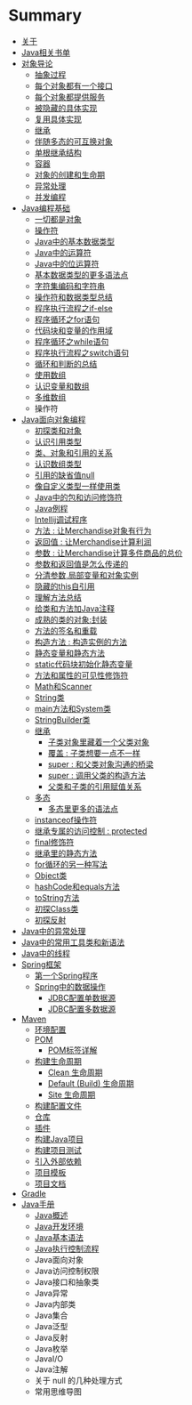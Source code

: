 # Summary

* [关于](README.md)
* [Java相关书单](javaxiang-guan-shu-dan.md)
* [对象导论](dui-xiang-dao-lun.md)
  * [抽象过程](dui-xiang-dao-lun/chou-xiang-guo-cheng.md)
  * [每个对象都有一个接口](dui-xiang-dao-lun/mei-ge-dui-xiang-du-you-yi-ge-jie-kou.md)
  * [每个对象都提供服务](dui-xiang-dao-lun/mei-ge-dui-xiang-du-ti-gong-fu-wu.md)
  * [被隐藏的具体实现](dui-xiang-dao-lun/bei-yin-cang-de-ju-ti-shi-xian.md)
  * [复用具体实现](dui-xiang-dao-lun/fu-yong-ju-ti-shi-xian.md)
  * [继承](dui-xiang-dao-lun/ji-cheng.md)
  * [伴随多态的可互换对象](dui-xiang-dao-lun/ban-sui-duo-tai-de-ke-hu-huan-dui-xiang.md)
  * [单根继承结构](dui-xiang-dao-lun/dan-gen-ji-cheng-jie-gou.md)
  * [容器](dui-xiang-dao-lun/rong-qi.md)
  * [对象的创建和生命期](dui-xiang-dao-lun/dui-xiang-de-chuang-jian-he-sheng-ming-qi.md)
  * [异常处理](dui-xiang-dao-lun/yi-chang-chu-li.md)
  * [并发编程](dui-xiang-dao-lun/bing-fa-bian-cheng.md)
* [Java编程基础](chapter1.md)
  * [一切都是对象](chapter1/yi-qie-du-shi-dui-xiang.md)
  * [操作符](chapter1/cao-zuo-fu.md)
  * [Java中的基本数据类型](chapter1/javazhong-de-ji-ben-shu-ju-lei-xing.md)
  * [Java中的运算符](chapter1/javazhong-de-yun-suan-fu.md)
  * [Java中的位运算符](chapter1/javazhong-de-wei-yun-suan-fu.md)
  * [基本数据类型的更多语法点](chapter1/ji-ben-shu-ju-lei-xing-de-geng-duo-yu-fa-dian.md)
  * [字符集编码和字符串](chapter1/zi-fu-ji-bian-ma-he-zi-fu-chuan.md)
  * [操作符和数据类型总结](chapter1/cao-zuo-fu-he-shu-ju-lei-xing-zong-jie.md)
  * [程序执行流程之if-else](chapter1/cheng-xu-zhi-xing-liu-cheng-zhi-if-else.md)
  * [程序循环之for语句](chapter1/cheng-xu-xun-huan-zhi-for-yu-ju.md)
  * [代码块和变量的作用域](chapter1/dai-ma-kuai-he-bian-liang-de-zuo-yong-yu.md)
  * [程序循环之while语句](chapter1/cheng-xu-xun-huan-zhi-while-yu-ju.md)
  * [程序执行流程之switch语句](chapter1/cheng-xu-zhi-xing-liu-cheng-zhi-switch-yu-ju.md)
  * [循环和判断的总结](chapter1/xun-huan-he-pan-duan-de-zong-jie.md)
  * [使用数组](chapter1/shi-yong-shu-zu.md)
  * [认识变量和数组](chapter1/ren-shi-bian-liang-he-shu-zu.md)
  * [多维数组](chapter1/duo-wei-shu-zu.md)
  * 操作符
* [Java面向对象编程](javamian-xiang-dui-xiang-bian-cheng.md)
  * [初探类和对象](javamian-xiang-dui-xiang-bian-cheng/chu-tan-lei-he-dui-xiang.md)
  * [认识引用类型](javamian-xiang-dui-xiang-bian-cheng/ren-shi-yin-yong-lei-xing.md)
  * [类、对象和引用的关系](javamian-xiang-dui-xiang-bian-cheng/lei-3001-dui-xiang-he-yin-yong-de-guan-xi.md)
  * [认识数组类型](javamian-xiang-dui-xiang-bian-cheng/ren-shi-shu-zu-lei-xing.md)
  * [引用的缺省值null](javamian-xiang-dui-xiang-bian-cheng/yin-yong-de-que-sheng-zhi-null.md)
  * [像自定义类型一样使用类](javamian-xiang-dui-xiang-bian-cheng/xiang-zi-ding-yi-lei-xing-yi-yang-shi-yong-lei.md)
  * [Java中的包和访问修饰符](javamian-xiang-dui-xiang-bian-cheng/javazhong-de-bao-he-fang-wen-xiu-shi-fu.md)
  * [Java例程](javamian-xiang-dui-xiang-bian-cheng/javali-cheng.md)
  * [Intellij调试程序](javamian-xiang-dui-xiang-bian-cheng/intellijdiao-shi-cheng-xu.md)
  * [方法 : 让Merchandise对象有行为](javamian-xiang-dui-xiang-bian-cheng/fang-fa-rang-merchandise-dui-xiang-you-xing-wei.md)
  * [返回值 : 让Merchandise计算利润](javamian-xiang-dui-xiang-bian-cheng/fan-hui-zhi-rang-merchandise-ji-suan-li-run.md)
  * [参数 : 让Merchandise计算多件商品的总价](javamian-xiang-dui-xiang-bian-cheng/can-shu-rang-merchandise-ji-suan-duo-jian-shang-pin-de-zong-jia.md)
  * [参数和返回值是怎么传递的](javamian-xiang-dui-xiang-bian-cheng/can-shu-he-fan-hui-zhi-shi-zen-yao-chuan-di-de.md)
  * [分清参数,局部变量和对象实例](javamian-xiang-dui-xiang-bian-cheng/fen-qing-can-65702c-ju-bu-bian-liang-he-shi-li.md)
  * [隐藏的this自引用](javamian-xiang-dui-xiang-bian-cheng/yin-cang-de-this-zi-yin-yong.md)
  * [理解方法总结](javamian-xiang-dui-xiang-bian-cheng/li-jie-fang-fa-zong-jie.md)
  * [给类和方法加Java注释](javamian-xiang-dui-xiang-bian-cheng/gei-lei-he-fang-fa-jia-java-zhu-shi.md)
  * [成熟的类的对象:封装](javamian-xiang-dui-xiang-bian-cheng/cheng-shu-de-lei-de-dui-xiang.md)
  * [方法的签名和重载](javamian-xiang-dui-xiang-bian-cheng/fang-fa-de-qian-ming-he-zhong-zai.md)
  * [构造方法 : 构造实例的方法](javamian-xiang-dui-xiang-bian-cheng/gou-zao-fang-fa-gou-zao-shi-li-de-fang-fa.md)
  * [静态变量和静态方法](javamian-xiang-dui-xiang-bian-cheng/jing-tai-bian-liang-he-jing-tai-fang-fa.md)
  * [static代码块初始化静态变量](javamian-xiang-dui-xiang-bian-cheng/staticdai-ma-kuai-he-static-bian-liang.md)
  * [方法和属性的可见性修饰符](javamian-xiang-dui-xiang-bian-cheng/fang-fa-he-shu-xing-de-ke-jian-xing-xiu-shi-fu.md)
  * [Math和Scanner](javamian-xiang-dui-xiang-bian-cheng/mathhe-scanner.md)
  * [String类](javamian-xiang-dui-xiang-bian-cheng/stringlei.md)
  * [main方法和System类](javamian-xiang-dui-xiang-bian-cheng/mainfang-fa-he-system-lei.md)
  * [StringBuilder类](javamian-xiang-dui-xiang-bian-cheng/stringbuilderlei.md)
  * [继承](javamian-xiang-dui-xiang-bian-cheng/ji-cheng.md)
    * [子类对象里藏着一个父类对象](javamian-xiang-dui-xiang-bian-cheng/ji-cheng/zi-lei-dui-xiang-li-cang-zhao-yi-ge-fu-lei-dui-xiang.md)
    * [覆盖 : 子类想要一点不一样](javamian-xiang-dui-xiang-bian-cheng/ji-cheng/fu-gai-zi-lei-xiang-yao-yi-dian-bu-yi-yang.md)
    * [super : 和父类对象沟通的桥梁](javamian-xiang-dui-xiang-bian-cheng/ji-cheng/super-he-fu-lei-dui-xiang-gou-tong-de-qiao-liang.md)
    * [super : 调用父类的构造方法](javamian-xiang-dui-xiang-bian-cheng/ji-cheng/super-diao-yong-fu-lei-de-gou-zao-fang-fa.md)
    * [父类和子类的引用赋值关系](javamian-xiang-dui-xiang-bian-cheng/ji-cheng/fu-lei-he-zi-lei-de-yin-yong-fu-zhi-guan-xi.md)
  * [多态](javamian-xiang-dui-xiang-bian-cheng/duo-tai.md)
    * [多态里更多的语法点](javamian-xiang-dui-xiang-bian-cheng/duo-tai/duo-tai-li-geng-duo-de-yu-fa-dian.md)
  * [instanceof操作符](javamian-xiang-dui-xiang-bian-cheng/instanceofcao-zuo-fu.md)
  * [继承专属的访问控制 : protected](javamian-xiang-dui-xiang-bian-cheng/ji-cheng-zhuan-shu-de-fang-wen-kong-zhi-protected.md)
  * [final修饰符](javamian-xiang-dui-xiang-bian-cheng/finalxiu-shi-fu.md)
  * [继承里的静态方法](javamian-xiang-dui-xiang-bian-cheng/ji-cheng-li-de-jing-tai-fang-fa.md)
  * [for循环的另一种写法](javamian-xiang-dui-xiang-bian-cheng/for.md)
  * [Object类](javamian-xiang-dui-xiang-bian-cheng/objectlei.md)
  * [hashCode和equals方法](javamian-xiang-dui-xiang-bian-cheng/hashcodeheequals-fang-fa.md)
  * [toString方法](javamian-xiang-dui-xiang-bian-cheng/tostringfang-fa.md)
  * [初探Class类](javamian-xiang-dui-xiang-bian-cheng/chu-tan-class-lei.md)
  * [初探反射](javamian-xiang-dui-xiang-bian-cheng/chu-tan-fan-she.md)
* [Java中的异常处理](javazhong-de-yi-chang-chu-li.md)
* [Java中的常用工具类和新语法](javazhong-de-chang-yong-gong-ju-lei-he-xin-yu-fa.md)
* [Java中的线程](javazhong-de-xian-cheng.md)
* [Spring框架](springkuang-jia.md)
  * [第一个Spring程序](springkuang-jia/di-yi-ge-spring-cheng-xu.md)
  * [Spring中的数据操作](springkuang-jia/jdbc.md)
    * [JDBC配置单数据源](springkuang-jia/jdbc/pei-zhi-dan-shu-ju-yuan.md)
    * [JDBC配置多数据源](springkuang-jia/jdbc/pei-zhi-duo-shu-ju-yuan.md)
* [Maven](maven.md)
  * [环境配置](maven/huan-jing-pei-zhi.md)
  * [POM](maven/pom.md)
    * [POM标签详解](maven/pom/pombiao-qian-xiang-jie.md)
  * [构建生命周期](maven/gou-jian-sheng-ming-zhou-qi.md)
    * [Clean 生命周期](maven/gou-jian-sheng-ming-zhou-qi/clean-sheng-ming-zhou-qi.md)
    * [Default \(Build\) 生命周期](maven/gou-jian-sheng-ming-zhou-qi/default-build-sheng-ming-zhou-qi.md)
    * [Site 生命周期](maven/gou-jian-sheng-ming-zhou-qi/site-sheng-ming-zhou-qi.md)
  * [构建配置文件](maven/gou-jian-pei-zhi-wen-jian.md)
  * [仓库](maven/cang-ku.md)
  * [插件](maven/cha-jian.md)
  * [构建Java项目](maven/gou-jian-java-xiang-mu.md)
  * [构建项目测试](maven/gou-jian-xiang-mu-ce-shi.md)
  * [引入外部依赖](maven/yin-ru-wai-bu-yi-lai.md)
  * [项目模板](maven/xiang-mu-mo-ban.md)
  * [项目文档](maven/xiang-mu-wen-dang.md)
* [Gradle](gradle.md)
* [Java手册](javashou-ce.md)
  * [Java概述](javashou-ce/javagai-shu.md)
  * [Java开发环境](javashou-ce/javakai-fa-huan-jing.md)
  * [Java基本语法](javashou-ce/javaji-ben-yu-fa.md)
  * [Java执行控制流程](javashou-ce/javazhi-xing-kong-zhi-liu-cheng.md)
  * Java面向对象
  * Java访问控制权限
  * Java接口和抽象类
  * Java异常
  * Java内部类
  * Java集合
  * Java泛型
  * Java反射
  * Java枚举
  * JavaI/O
  * Java注解
  * 关于 null 的几种处理方式
  * 常用思维导图

